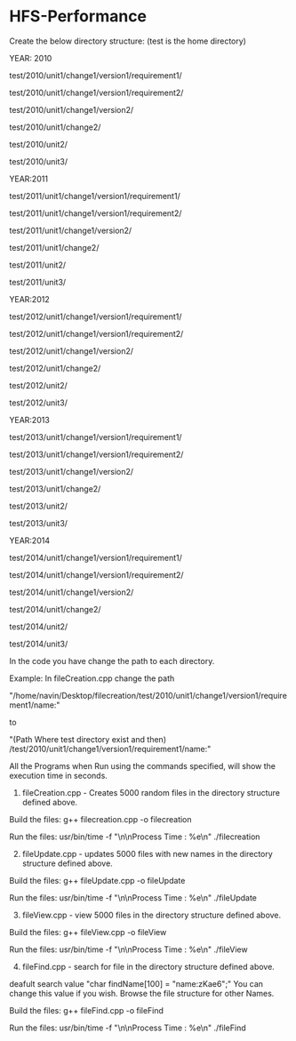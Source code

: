 # HFS-Performance

Create the below directory structure: (test is the home directory)

YEAR: 2010

test/2010/unit1/change1/version1/requirement1/

test/2010/unit1/change1/version1/requirement2/

test/2010/unit1/change1/version2/ 

test/2010/unit1/change2/

test/2010/unit2/

test/2010/unit3/


YEAR:2011

test/2011/unit1/change1/version1/requirement1/

test/2011/unit1/change1/version1/requirement2/

test/2011/unit1/change1/version2/ 

test/2011/unit1/change2/

test/2011/unit2/

test/2011/unit3/


YEAR:2012

test/2012/unit1/change1/version1/requirement1/

test/2012/unit1/change1/version1/requirement2/

test/2012/unit1/change1/version2/ 

test/2012/unit1/change2/

test/2012/unit2/

test/2012/unit3/


YEAR:2013

test/2013/unit1/change1/version1/requirement1/

test/2013/unit1/change1/version1/requirement2/

test/2013/unit1/change1/version2/ 

test/2013/unit1/change2/

test/2013/unit2/

test/2013/unit3/


YEAR:2014

test/2014/unit1/change1/version1/requirement1/

test/2014/unit1/change1/version1/requirement2/

test/2014/unit1/change1/version2/ 

test/2014/unit1/change2/

test/2014/unit2/

test/2014/unit3/



In the code you have change the path to each directory.

Example: In fileCreation.cpp change the path 

"/home/navin/Desktop/filecreation/test/2010/unit1/change1/version1/requirement1/name:"

to

"(Path Where test directory exist and then) /test/2010/unit1/change1/version1/requirement1/name:"

All the Programs when Run using the commands specified, will show the execution time in seconds.

1. fileCreation.cpp - Creates 5000 random files in the directory structure defined above. 

Build the files:
g++ filecreation.cpp -o filecreation

Run the files:
usr/bin/time -f "\n\nProcess Time : %e\n" ./filecreation


2. fileUpdate.cpp - updates 5000 files with new names in the directory structure defined above.

Build the files:
g++ fileUpdate.cpp -o fileUpdate

Run the files:
usr/bin/time -f "\n\nProcess Time : %e\n" ./fileUpdate


3. fileView.cpp - view 5000 files in the directory structure defined above.

Build the files:
g++ fileView.cpp -o fileView

Run the files:
usr/bin/time -f "\n\nProcess Time : %e\n" ./fileView


4. fileFind.cpp - search for file in the directory structure defined above.

deafult search value "char findName[100] = "name:zKae6";"
You can change this value if you wish. Browse the file structure for other Names.

Build the files:
g++ fileFind.cpp -o fileFind

Run the files:
usr/bin/time -f "\n\nProcess Time : %e\n" ./fileFind




